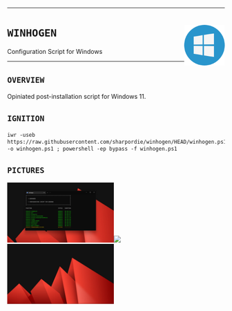 <hr><div>
<a href="../.."><img align="right" height="94" src="assets/logo.png"></a>
<h1><code>WINHOGEN</code></h1>
<p>Configuration Script for Windows</p>
</div><hr>

## `OVERVIEW`

Opiniated post-installation script for Windows 11.

## `IGNITION`

```shell
iwr -useb https://raw.githubusercontent.com/sharpordie/winhogen/HEAD/winhogen.ps1 -o winhogen.ps1 ; powershell -ep bypass -f winhogen.ps1
```

## `PICTURES`

<a href="assets/img1.png"><img src="assets/img1.png" width="49%"/></a><a><img src="https://upload.wikimedia.org/wikipedia/commons/c/ca/1x1.png" width="2%"/></a><a href="assets/img2.png"><img src="assets/img2.png" width="49%"/></a>
